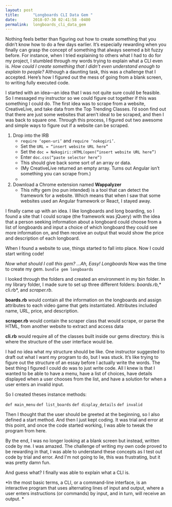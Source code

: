 ```yaml
---
layout: post
title:      "Longboards CLI Data Gem "
date:       2018-07-30 02:41:58 -0400
permalink:  longboards_cli_data_gem
---
```



Nothing feels better than figuring out how to create something that you didn’t know how to do a few days earlier. It’s especially rewarding when you finally can grasp the concept of something that always seemed a bit fuzzy before. For instance, when I tried explaining to others what I had to do for my project, I stumbled through my words trying to explain what a CLI even is. *How could I create something that I didn’t even understand enough to explain to people?* Although a daunting task, this was a challenge that I accepted. Here’s how I figured out the mess of going from a blank screen, to writing fully executed code. 

I started with an idea—an idea that I was not quite sure could be feasible. So I messaged my instructor so we could figure out together if this was something I could do. The first idea was to scrape from a website, CreativeLive, and take data from the Top Trending Classes. I’d soon find out that there are just some websites that aren’t ideal to be scraped, and then I was back to square one. Through this process, I figured out two awesome and simple ways to figure out if a website can be scraped.

1. Drop into the IRB
    * `require ‘open-uri’` and `require ‘nokogiri’`. 
    * Set the `URL = “insert website URL here”`
    * Set the `doc = Nokogiri::HTML(open(“insert website URL here”)`
    * Enter `doc.css(“paste selector here”)`
    * This should give back some sort of an array or data. 
    * (My CreativeLive returned an empty array. Turns out Angular isn’t something you can scrape from.)
    * 
2. Download a Chrome extension named **Wappalyzer** 
    * This nifty gem (no pun intended) is a tool that can detect the framework for a website. Which means that when I saw that some websites used an Angular framework or React, I stayed away. 

I finally came up with an idea. I like longboards and long boarding, so I found a site that I could scrape (the framework was jQuery) with the idea that a person seeking information about a longboard could choose from a list of longboards and input a choice of which longboard they could see more information on, and then receive an output that would show the price and description of each longboard. 

When I found a website to use, things started to fall into place. Now I could start writing code!

*Now what should I call this gem? …Ah, Easy! Longboards*
Now was the time to create my gem.
`bundle gem longboards`

I looked through the folders and created an environment in my bin folder. In my library folder, I made sure to set up three different folders: *boards.rb*,* cli.rb*, and *scraper.rb*. 

**boards.rb** would contain all the information on the longboards and assign attributes to each video game that gets instantiated. Attributes included name, URL, price, and description.

**scraper.rb** would contain the scraper class that would scrape, or parse the HTML, from another website to extract and access data

**cli.rb** would require all of the classes built inside our gems directory. this is where the structure of the user interface would be.

I had no idea what my structure should be like. One instructor suggested to draft out what I want my program to do, but I was stuck. It’s like trying to figure out the structure of an essay before I actually write the words. The best thing I figured I could do was to just write code. All I knew is that I wanted to be able to have a menu, have a list of choices, have details displayed when a user chooses from the list, and have a solution for when a user enters an invalid input.

So I created theses instance methods:

`def main_menu`
`def list_boards`
`def display_details`
`def invalid`

Then I thought that the user should be greeted at the beginning, so I also defined a start method. And then I just kept coding. It was trial and error at this point, and once the code started working, I was able to tweak the program from here. 

By the end, I was no longer looking at a blank screen but instead, written code by me. I was amazed. The challenge of writing my own code proved to be rewarding in that, I was able to understand these concepts as I test out code by trial and error. And I'm not going to lie, this was frustrating, but it was pretty damn fun.

And guess what? I finally was able to explain what a CLI is.

*In the most basic terms, a CLI, or a command-line interface, is an interactive program that uses alternating lines of input and output, where a user enters instructions (or commands) by input, and in turn, will receive an output. 
*





